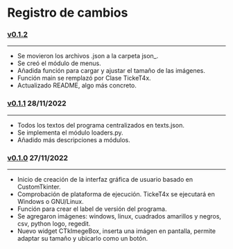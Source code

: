 # Registro de cambios

### [v0.1.2](https://github.com/Michelzxc/TickeT4x/)

---

+ Se movieron los archivos .json a la carpeta json_.
+ Se creó el módulo de menus.
+ Añadida función para cargar y ajustar el tamaño de las imágenes.
+ Función main se remplazó por Clase TickeT4x.
+ Actualizado README, algo más concreto.

### [v0.1.1](https://github.com/Michelzxc/TickeT4x/tree/ee7c86da93de201692082c67b7eda254b18d0990) 28/11/2022

---

+ Todos los textos del programa centralizados en texts.json.
+ Se implementa el módulo loaders.py.
+ Añadido más descripciones a módulos.

### [v0.1.0](https://github.com/Michelzxc/TickeT4x/tree/33a117fa5c8a174323f2c2c48394484e7898797c) 27/11/2022

---

+ Inicio de creación de la interfaz gráfica de usuario basado en CustomTkinter.
+ Comprobación de plataforma de ejecución. TickeT4x se ejecutará en Windows o GNU/Linux.
+ Función para crear el label de versión del programa.
+ Se agregaron imágenes: windows, linux, cuadrados amarillos y negros, csv, python logo, regedit.
+ Nuevo widget CTkImegeBox, inserta una imágen en pantalla, permite adaptar su tamaño y ubicarlo como un botón.

